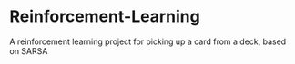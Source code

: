 # Reinforcement-Learning
A reinforcement learning project for picking up a card from a deck, based on SARSA
